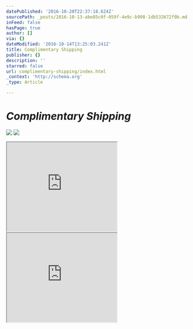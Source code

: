 ```yaml
---
datePublished: '2016-10-20T22:37:18.624Z'
sourcePath: _posts/2016-10-13-abe85c0f-059f-4e9c-b998-1db532672f0b.md
inFeed: false
hasPage: true
author: []
via: {}
dateModified: '2016-10-14T13:25:03.241Z'
title: Complimentary Shipping
publisher: {}
description: ''
starred: false
url: complimentary-shipping/index.html
_context: 'http://schema.org'
_type: Article

---
```

# _**Complimentary Shipping**_
![](https://the-grid-user-content.s3-us-west-2.amazonaws.com/00943fa5-d260-439d-8eca-0d9eaac34a9c.gif)
![](https://the-grid-user-content.s3-us-west-2.amazonaws.com/d4e470c3-8226-4b12-98b2-b7686f353d1a.png)

<iframe src="https://the-grid.github.io/ed-userhtml/?g=eJyVUU1LAzEQvfsrxpxtoyAepNuDB-uhh4oVqpclH9PN6CZZklm3--9NW0QUKXgYmGF4b957M9vG5IFVapAr0amxU60AZZhiqIRj7vKtlMMwTI-7qYlemoYmmoIcUGeTBHhkF22Bx8xifjaj0PUMPHZYKMhaDAKC8mUy3gr4UG1f-jpPdqYl834a4gop2lr3zDHU9I1fbm42i8fXu-uH9f3Lbw7yqkEBOZm_XET9hobzwQyG-vlJktQc9lUblbheLqYNbQXomCymSlx-qcm99sQlobbEtVLjSrUwgbVDyGqL6QJQZcIEgxqBI5RzEENLAc8PCn1zRP5g_ofIErfsaIftUd5All0lrgQ4pMbxvi1n5P6p80_5zKIR" height="244" style=""></iframe>

<iframe src="https://the-grid.github.io/ed-userhtml/?g=eJwljt0KgjAAhV9l7AGcUgaGK4QuytKiH-l2bNM2cy43NXv6FO8O5-NwvtBoooBgGBphueHkDTehoY3QFhAzKArsoDmGln8tkqQjM4PANBTDl7XarBGadk5RM8LY4NC6QgW3t7HbTuCwwzLLu6y_DFEtVP5LaZIs5HLv34OPqFz_KE8tUXJ1flyfZa2iPg5SFnetZzy3rEYfNJ9OYbTd_AHjgT_A" height="244" style=""></iframe>